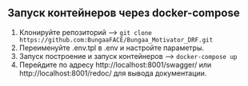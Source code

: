## Запуск контейнеров через docker-compose  
1. Клонируйте репозиторий --> `git clone https://github.com:BungaaFACE/Bungaa_Motivator_DRF.git`
2. Переименуйте .env.tpl в .env и настройте параметры.  
3. Запуск построение и запуск контейнеров --> `docker-compose up`
4. Перейдите по адресу http://localhost:8001/swagger/ или http://localhost:8001/redoc/ для вывода документации.